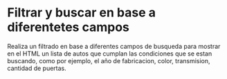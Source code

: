 # Filtrar y buscar en base a diferentetes campos 
Realiza un filtrado en base a diferentes campos de busqueda para mostrar en el HTML un lista de autos que cumplan las condiciones que se estan buscando, como por ejemplo, el año de fabricacion, color, transmision, cantidad de puertas.
